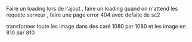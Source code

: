 Faire un loading lors de l'ajout ,
faire un loading quand on n'attend les requete serveur ,
faire une page error 404 avec defaite de sc2 

transformer toute les image dans des caré 1080 par 1080 et les image en 810 par 810